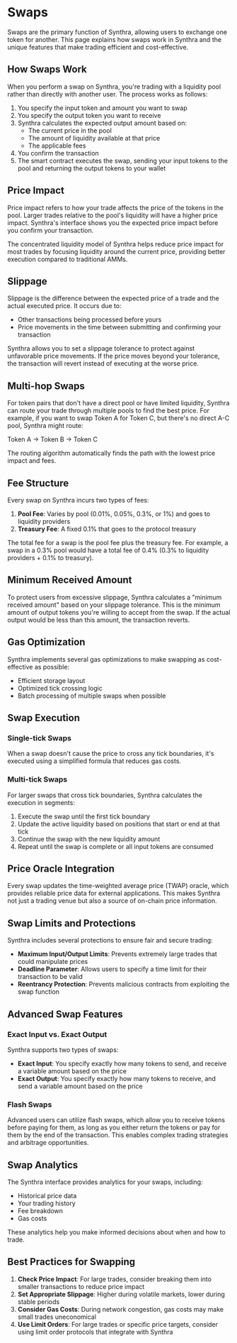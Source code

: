 # Swaps

Swaps are the primary function of Synthra, allowing users to exchange one token for another. This page explains how swaps work in Synthra and the unique features that make trading efficient and cost-effective.

## How Swaps Work

When you perform a swap on Synthra, you're trading with a liquidity pool rather than directly with another user. The process works as follows:

1. You specify the input token and amount you want to swap
2. You specify the output token you want to receive
3. Synthra calculates the expected output amount based on:
   * The current price in the pool
   * The amount of liquidity available at that price
   * The applicable fees
4. You confirm the transaction
5. The smart contract executes the swap, sending your input tokens to the pool and returning the output tokens to your wallet

## Price Impact

Price impact refers to how your trade affects the price of the tokens in the pool. Larger trades relative to the pool's liquidity will have a higher price impact. Synthra's interface shows you the expected price impact before you confirm your transaction.

The concentrated liquidity model of Synthra helps reduce price impact for most trades by focusing liquidity around the current price, providing better execution compared to traditional AMMs.

## Slippage

Slippage is the difference between the expected price of a trade and the actual executed price. It occurs due to:

* Other transactions being processed before yours
* Price movements in the time between submitting and confirming your transaction

Synthra allows you to set a slippage tolerance to protect against unfavorable price movements. If the price moves beyond your tolerance, the transaction will revert instead of executing at the worse price.

## Multi-hop Swaps

For token pairs that don't have a direct pool or have limited liquidity, Synthra can route your trade through multiple pools to find the best price. For example, if you want to swap Token A for Token C, but there's no direct A-C pool, Synthra might route:

Token A → Token B → Token C

The routing algorithm automatically finds the path with the lowest price impact and fees.

## Fee Structure

Every swap on Synthra incurs two types of fees:

1. **Pool Fee**: Varies by pool (0.01%, 0.05%, 0.3%, or 1%) and goes to liquidity providers
2. **Treasury Fee**: A fixed 0.1% that goes to the protocol treasury

The total fee for a swap is the pool fee plus the treasury fee. For example, a swap in a 0.3% pool would have a total fee of 0.4% (0.3% to liquidity providers + 0.1% to treasury).

## Minimum Received Amount

To protect users from excessive slippage, Synthra calculates a "minimum received amount" based on your slippage tolerance. This is the minimum amount of output tokens you're willing to accept from the swap. If the actual output would be less than this amount, the transaction reverts.

## Gas Optimization

Synthra implements several gas optimizations to make swapping as cost-effective as possible:

* Efficient storage layout
* Optimized tick crossing logic
* Batch processing of multiple swaps when possible

## Swap Execution

### Single-tick Swaps

When a swap doesn't cause the price to cross any tick boundaries, it's executed using a simplified formula that reduces gas costs.

### Multi-tick Swaps

For larger swaps that cross tick boundaries, Synthra calculates the execution in segments:

1. Execute the swap until the first tick boundary
2. Update the active liquidity based on positions that start or end at that tick
3. Continue the swap with the new liquidity amount
4. Repeat until the swap is complete or all input tokens are consumed

## Price Oracle Integration

Every swap updates the time-weighted average price (TWAP) oracle, which provides reliable price data for external applications. This makes Synthra not just a trading venue but also a source of on-chain price information.

## Swap Limits and Protections

Synthra includes several protections to ensure fair and secure trading:

* **Maximum Input/Output Limits**: Prevents extremely large trades that could manipulate prices
* **Deadline Parameter**: Allows users to specify a time limit for their transaction to be valid
* **Reentrancy Protection**: Prevents malicious contracts from exploiting the swap function

## Advanced Swap Features

### Exact Input vs. Exact Output

Synthra supports two types of swaps:

* **Exact Input**: You specify exactly how many tokens to send, and receive a variable amount based on the price
* **Exact Output**: You specify exactly how many tokens to receive, and send a variable amount based on the price

### Flash Swaps

Advanced users can utilize flash swaps, which allow you to receive tokens before paying for them, as long as you either return the tokens or pay for them by the end of the transaction. This enables complex trading strategies and arbitrage opportunities.

## Swap Analytics

The Synthra interface provides analytics for your swaps, including:

* Historical price data
* Your trading history
* Fee breakdown
* Gas costs

These analytics help you make informed decisions about when and how to trade.

## Best Practices for Swapping

1. **Check Price Impact**: For large trades, consider breaking them into smaller transactions to reduce price impact
2. **Set Appropriate Slippage**: Higher during volatile markets, lower during stable periods
3. **Consider Gas Costs**: During network congestion, gas costs may make small trades uneconomical
4. **Use Limit Orders**: For large trades or specific price targets, consider using limit order protocols that integrate with Synthra
